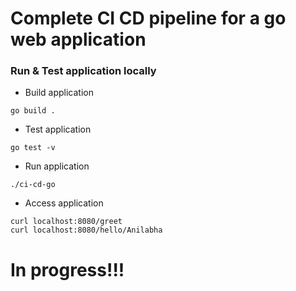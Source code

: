# Complete CI CD pipeline for a go web application

### Run & Test application locally
- Build application
```
go build .
```
- Test application
```
go test -v 
```
- Run application
```
./ci-cd-go
```
- Access application
```
curl localhost:8080/greet
curl localhost:8080/hello/Anilabha
```

# In progress!!!